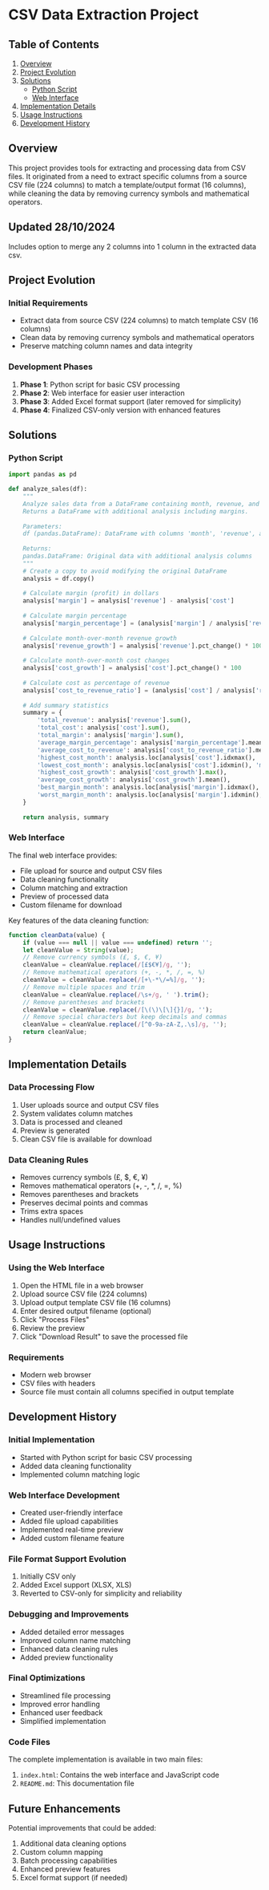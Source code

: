 # CSV Data Extraction Project

## Table of Contents
1. [Overview](#overview)
2. [Project Evolution](#project-evolution)
3. [Solutions](#solutions)
   - [Python Script](#python-script)
   - [Web Interface](#web-interface)
4. [Implementation Details](#implementation-details)
5. [Usage Instructions](#usage-instructions)
6. [Development History](#development-history)

## Overview
This project provides tools for extracting and processing data from CSV files. It originated from a need to extract specific columns from a source CSV file (224 columns) to match a template/output format (16 columns), while cleaning the data by removing currency symbols and mathematical operators.

## Updated 28/10/2024
Includes option to merge any 2 columns into 1 column in the extracted data csv.

## Project Evolution

### Initial Requirements
- Extract data from source CSV (224 columns) to match template CSV (16 columns)
- Clean data by removing currency symbols and mathematical operators
- Preserve matching column names and data integrity

### Development Phases
1. **Phase 1**: Python script for basic CSV processing
2. **Phase 2**: Web interface for easier user interaction
3. **Phase 3**: Added Excel format support (later removed for simplicity)
4. **Phase 4**: Finalized CSV-only version with enhanced features

## Solutions

### Python Script
```python
import pandas as pd

def analyze_sales(df):
    """
    Analyze sales data from a DataFrame containing month, revenue, and cost columns.
    Returns a DataFrame with additional analysis including margins.
    
    Parameters:
    df (pandas.DataFrame): DataFrame with columns 'month', 'revenue', and 'cost'
    
    Returns:
    pandas.DataFrame: Original data with additional analysis columns
    """
    # Create a copy to avoid modifying the original DataFrame
    analysis = df.copy()
    
    # Calculate margin (profit) in dollars
    analysis['margin'] = analysis['revenue'] - analysis['cost']
    
    # Calculate margin percentage
    analysis['margin_percentage'] = (analysis['margin'] / analysis['revenue'] * 100).round(2)
    
    # Calculate month-over-month revenue growth
    analysis['revenue_growth'] = analysis['revenue'].pct_change() * 100
    
    # Calculate month-over-month cost changes
    analysis['cost_growth'] = analysis['cost'].pct_change() * 100
    
    # Calculate cost as percentage of revenue
    analysis['cost_to_revenue_ratio'] = (analysis['cost'] / analysis['revenue'] * 100).round(2)
    
    # Add summary statistics
    summary = {
        'total_revenue': analysis['revenue'].sum(),
        'total_cost': analysis['cost'].sum(),
        'total_margin': analysis['margin'].sum(),
        'average_margin_percentage': analysis['margin_percentage'].mean(),
        'average_cost_to_revenue': analysis['cost_to_revenue_ratio'].mean(),
        'highest_cost_month': analysis.loc[analysis['cost'].idxmax(), 'month'],
        'lowest_cost_month': analysis.loc[analysis['cost'].idxmin(), 'month'],
        'highest_cost_growth': analysis['cost_growth'].max(),
        'average_cost_growth': analysis['cost_growth'].mean(),
        'best_margin_month': analysis.loc[analysis['margin'].idxmax(), 'month'],
        'worst_margin_month': analysis.loc[analysis['margin'].idxmin(), 'month']
    }
    
    return analysis, summary
```

### Web Interface
The final web interface provides:
- File upload for source and output CSV files
- Data cleaning functionality
- Column matching and extraction
- Preview of processed data
- Custom filename for download

Key features of the data cleaning function:
```javascript
function cleanData(value) {
    if (value === null || value === undefined) return '';
    let cleanValue = String(value);
    // Remove currency symbols (£, $, €, ¥)
    cleanValue = cleanValue.replace(/[£$€¥]/g, '');
    // Remove mathematical operators (+, -, *, /, =, %)
    cleanValue = cleanValue.replace(/[+\-*\/=%]/g, '');
    // Remove multiple spaces and trim
    cleanValue = cleanValue.replace(/\s+/g, ' ').trim();
    // Remove parentheses and brackets
    cleanValue = cleanValue.replace(/[\(\)\[\]{}]/g, '');
    // Remove special characters but keep decimals and commas
    cleanValue = cleanValue.replace(/[^0-9a-zA-Z,.\s]/g, '');
    return cleanValue;
}
```

## Implementation Details

### Data Processing Flow
1. User uploads source and output CSV files
2. System validates column matches
3. Data is processed and cleaned
4. Preview is generated
5. Clean CSV file is available for download

### Data Cleaning Rules
- Removes currency symbols (£, $, €, ¥)
- Removes mathematical operators (+, -, *, /, =, %)
- Removes parentheses and brackets
- Preserves decimal points and commas
- Trims extra spaces
- Handles null/undefined values

## Usage Instructions

### Using the Web Interface
1. Open the HTML file in a web browser
2. Upload source CSV file (224 columns)
3. Upload output template CSV file (16 columns)
4. Enter desired output filename (optional)
5. Click "Process Files"
6. Review the preview
7. Click "Download Result" to save the processed file

### Requirements
- Modern web browser
- CSV files with headers
- Source file must contain all columns specified in output template

## Development History

### Initial Implementation
- Started with Python script for basic CSV processing
- Added data cleaning functionality
- Implemented column matching logic

### Web Interface Development
- Created user-friendly interface
- Added file upload capabilities
- Implemented real-time preview
- Added custom filename feature

### File Format Support Evolution
1. Initially CSV only
2. Added Excel support (XLSX, XLS)
3. Reverted to CSV-only for simplicity and reliability

### Debugging and Improvements
- Added detailed error messages
- Improved column name matching
- Enhanced data cleaning rules
- Added preview functionality

### Final Optimizations
- Streamlined file processing
- Improved error handling
- Enhanced user feedback
- Simplified implementation

### Code Files
The complete implementation is available in two main files:
1. `index.html`: Contains the web interface and JavaScript code
2. `README.md`: This documentation file

## Future Enhancements
Potential improvements that could be added:
1. Additional data cleaning options
2. Custom column mapping
3. Batch processing capabilities
4. Enhanced preview features
5. Excel format support (if needed)
